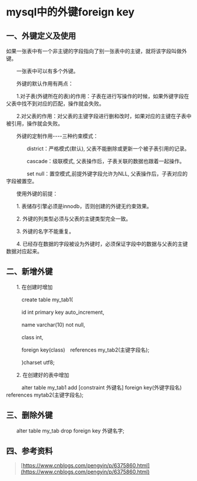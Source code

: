 # mysql中的外键foreign key

## 一、外键定义及使用

如果一张表中有一个非主键的字段指向了别一张表中的主键，就将该字段叫做外键。

　　一张表中可以有多个外键。

　　外键的默认作用有两点：

　　1.对子表(外键所在的表)的作用：子表在进行写操作的时候，如果外键字段在父表中找不到对应的匹配，操作就会失败。

　　2.对父表的作用：对父表的主键字段进行删和改时，如果对应的主键在子表中被引用，操作就会失败。

　　外键的定制作用----三种约束模式：

　　　　district：严格模式(默认), 父表不能删除或更新一个被子表引用的记录。

　　　　cascade：级联模式, 父表操作后，子表关联的数据也跟着一起操作。

　　　　set null：置空模式,前提外键字段允许为NLL,  父表操作后，子表对应的字段被置空。

　　使用外键的前提：

　　1. 表储存引擎必须是innodb，否则创建的外键无约束效果。

　　2. 外键的列类型必须与父表的主键类型完全一致。

　　3. 外键的名字不能重复。

　　4. 已经存在数据的字段被设为外键时，必须保证字段中的数据与父表的主键数据对应起来。

## 二、新增外键

　　1. 在创建时增加

　　　create table my_tab1(

　　　id int primary key auto_increment,

　　　name varchar(10) not null,

　　　class int,

　　　foreign key(class)　references my_tab2(主键字段名);

　　　)charset utf8;

　　2. 在创建好的表中增加

　　　alter table my_tab1 add [constraint 外键名] foreign key(外键字段名) references mytab2(主键字段名);

## 三、删除外键

　　alter table my_tab drop foreign key 外键名字;


## 四、参考资料
>[https://www.cnblogs.com/pengyin/p/6375860.html](https://www.cnblogs.com/pengyin/p/6375860.html)

